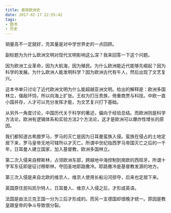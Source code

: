 ```yaml
---
title: 极简欧洲史
date: 2017-02-17 22:55:42
tags:
- 图书
- 历史
---
```


销量高不一定就好，充其量是对中学世界史的一点回顾。

副标题为为什么欧洲文明对现代文明影响这么深？我来回答一下这个问题。

因为欧洲工业革命，因为大航海，因为殖民。为什么欧洲能近代能够先崛起？因为科学的发展。为什么欧洲人能发明科学？因为欧洲古代有牛人，然后出现了文艺复兴。

这本书单只讨论了近代欧洲文明为什么能超越亚洲文明。给出的解释是：欧洲多国林立，强敌环饲，所以向海上扩张。王权为打压贵族，倚重商贾与科技。中欧一直小国并存，人才可以充分发挥才能，为文艺复兴打下基础。

从另外一角度讨论，中国历代关于科学的著述，偏向于经验总结。而欧洲则是科学方法论，欧洲有逻辑体系和实验方法2个方法论，这才是欧洲可以爆炸性增长的原因。

我们都知道古希腊罗马，罗马的灭亡是因为日耳曼蛮族入侵。蛮族在侵占的土地定居下来，罗马皇帝无地可辖所以才灭亡。所谓中世纪指西罗马帝国灭亡之后的一千年，日耳曼人建立国家，加入基督教，欧洲多国林立。

第二次入侵来自穆斯林，占领欧洲东部，跨越地中海控制到南欧的西班牙。所谓十字军东征即是征讨穆斯林，夺回圣地耶路撒冷。耶路撒冷是基督教发源的地方。

第三次入侵是来自北欧的维京人，维京人使用长船沿河掠夺，后来也定居下来。

英国原住民叫凯尔特人，日耳曼人、维京人入侵之后，才形成英语。

法国是由法兰克王国一分为三后才形成的。而另一支德国却很晚才统一。原因是教皇跟皇帝的争斗导致很分裂。
